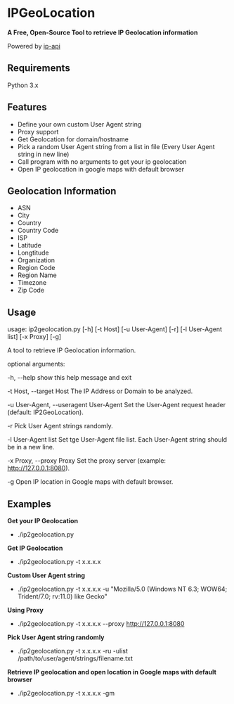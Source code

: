 # IPGeoLocation

**A Free, Open-Source Tool to retrieve IP Geolocation information**

Powered by [ip-api](http://ip-api.com/docs/)


**Requirements**
---
Python 3.x


**Features**
---
* Define your own custom User Agent string
* Proxy support
* Get Geolocation for domain/hostname
* Pick a random User Agent string from a list in file (Every User Agent string in new line)
* Call program with no arguments to get your ip geolocation
* Open IP geolocation in google maps with default browser


**Geolocation Information**
---
* ASN
* City
* Country
* Country Code
* ISP
* Latitude
* Longtitude
* Organization
* Region Code
* Region Name
* Timezone
* Zip Code


**Usage**
---
usage: ip2geolocation.py [-h] [-t Host] [-u User-Agent] [-r]
                         [-l User-Agent list] [-x Proxy] [-g]

A tool to retrieve IP Geolocation information.

optional arguments:

  -h, --help            show this help message and exit
  
  -t Host, --target Host
                        The IP Address or Domain to be analyzed.
						
  -u User-Agent, --useragent User-Agent
						Set the User-Agent request header (default: IP2GeoLocation).
						
  -r                    Pick User Agent strings randomly.
  
  -l User-Agent list    Set tge User-Agent file list. Each User-Agent string should be in a new line.
  
  -x Proxy, --proxy Proxy
                        Set the proxy server (example: http://127.0.0.1:8080).
						
  -g                    Open IP location in Google maps with default browser.
  

**Examples**
---
**Get your IP Geolocation**
* ./ip2geolocation.py

**Get IP Geolocation**
* ./ip2geolocation.py -t x.x.x.x

**Custom User Agent string** 
* ./ip2geolocation.py -t x.x.x.x -u "Mozilla/5.0 (Windows NT 6.3; WOW64; Trident/7.0; rv:11.0) like Gecko"

**Using Proxy**
* ./ip2geolocation.py -t x.x.x.x --proxy http://127.0.0.1:8080

**Pick User Agent string randomly**
* ./ip2geolocation.py -t x.x.x.x -ru -ulist /path/to/user/agent/strings/filename.txt

**Retrieve IP geolocation and open location in Google maps with default browser**
* ./ip2geolocation.py -t x.x.x.x -gm
